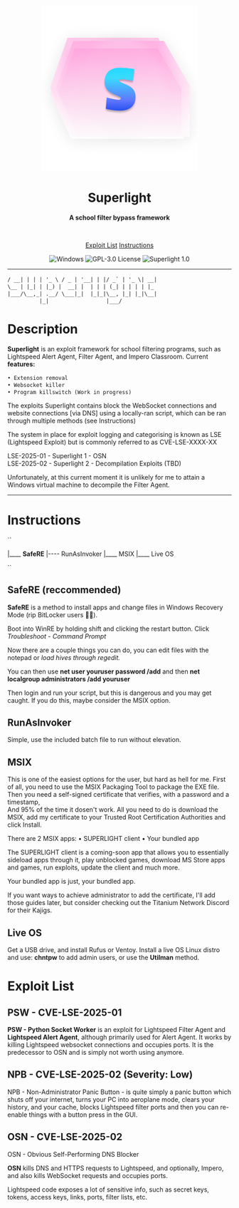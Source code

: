 <p align="center"
   <br>
   <img src="https://github.com/rockerroblox/superlight/blob/main/logo.png?raw=true">
   <br>
</p>

<h1 align="center">Superlight</h1>
<p align="center"><b>A school filter bypass framework</b></p>
<br>
<p align="center">
   <a href="#exploit-list" align="center">Exploit List</a>
   <a href="#instructions" align="center">Instructions</a>
   
</p>


<p align="center">
  <img src="https://badgen.net/badge/icon/windows?icon=windows&label" alt="Windows">
  <img src="https://badgen.net/static/license/GPL-3.0/blue" alt="GPL-3.0 License">
  <img src="https://badgen.net/static/Superlight/1.0/cyan" alt="Superlight 1.0">
</p>

---

``` ___ _   _ _ __   ___ _ __| (_) __ _| |__ | |_
/ __| | | | '_ \ / _ | '__| | |/ _` | '_ \| __|
\__ | |_| | |_) |  __| |  | | | (_| | | | | |_
|___/\__,_| .__/ \___|_|  |_|_|\__, |_| |_|\__|
          |_|                  |___/
```


# Description

**Superlight** is an exploit framework for school filtering programs, such as Lightspeed Alert Agent, Filter Agent, and Impero Classroom. Current **features:**

    • Extension removal
    • Websocket killer
    • Program killswitch (Work in progress)

The exploits Superlight contains block the WebSocket connections and website connections [via DNS] using a locally-ran script, which can be ran through multiple methods (see Instructions)

The system in place for exploit logging and categorising is known as LSE (Lightspeed Exploit) but is commonly referred to as CVE-LSE-XXXX-XX

LSE-2025-01 - Superlight 1 - OSN\
LSE-2025-02 - Superlight 2 - Decompilation Exploits (TBD)

Unfortunately, at this current moment it is unlikely for me to attain a Windows virtual machine to decompile the Filter Agent.

***

# Instructions

``

|____ **SafeRE**
|---- RunAsInvoker
|____ MSIX
|____ Live OS

``

## SafeRE (reccommended)

**SafeRE** is a method to install apps and change files in Windows Recovery Mode (rip BitLocker users 🥀🥀).

Boot into WinRE by holding shift and clicking the restart button. Click *Troubleshoot* - *Command Prompt*

Now there are a couple things you can do, you can edit files with the notepad or *load hives through regedit.*

You can then use **net user youruser password /add** and then **net localgroup administrators /add youruser**

Then login and run your script, but this is dangerous and you may get caught. If you do this, maybe consider the MSIX option.

## RunAsInvoker

Simple, use the included batch file to run without elevation.

## MSIX

This is one of the easiest options for the user, but hard as hell for me. First of all, you need to use the MSIX Packaging Tool to package the EXE file. Then you need a self-signed certificate that verifies, with a password and a timestamp,\
And 95% of the time it dosen't work. All you need to do is download the MSIX, add my certificate to your Trusted Root Certification Authorities and click Install.

There are 2 MSIX apps:
   • SUPERLIGHT client
   • Your bundled app

The SUPERLIGHT client is a coming-soon app that allows you to essentially sideload apps through it, play unblocked games, download MS Store apps and games, run exploits, update the client and much more.

Your bundled app is just, your bundled app.

If you want ways to achieve administrator to add the certificate, I'll add those guides later, but consider checking out the Titanium Network Discord for their Kajigs.

## Live OS

Get a USB drive, and install Rufus or Ventoy. Install a live OS Linux distro and use: **chntpw** to add admin users, or use the **Utilman** method.

# Exploit List

## PSW - CVE-LSE-2025-01

**PSW - Python Socket Worker** is an exploit for Lightspeed Filter Agent and **Lightspeed Alert Agent**, although primarily used for Alert Agent. It works by killing Lightspeed websocket connections and occupies ports.
It is the predecessor to OSN and is simply not worth using anymore.

## NPB - CVE-LSE-2025-02 (Severity: Low)
NPB - Non-Administrator Panic Button - is quite simply a panic button which shuts off your internet, turns your PC into aeroplane mode, clears your history, and your cache, blocks Lightspeed filter ports and then you can re-enable things with a button press in the GUI.


## OSN - CVE-LSE-2025-02

OSN - Obvious Self-Performing DNS Blocker

**OSN** kills DNS and HTTPS requests to Lightspeed, and optionally, Impero, and also kills WebSocket requests and occupies ports.

Lightspeed code exposes a lot of sensitive info, such as secret keys, tokens, access keys, links, ports, filter lists, etc.


